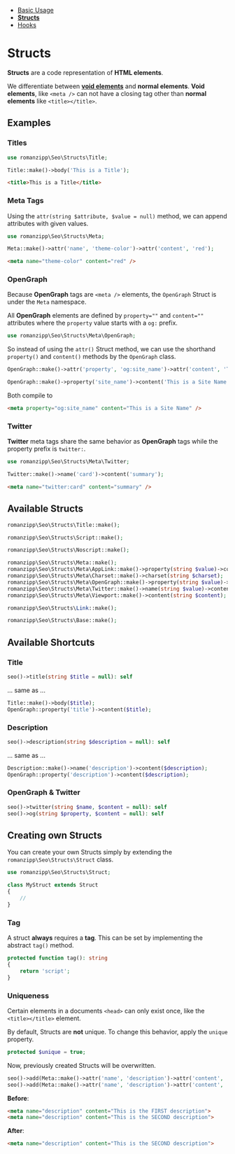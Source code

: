 - [Basic Usage](index.md)
- **[Structs](structs.md)**
- [Hooks](hooks.md)

# Structs

**Structs** are a code representation of **HTML elements**.

We differentiate between [**void elements**](https://www.w3.org/TR/html5/syntax.html#writing-html-documents-elements) and **normal elements**.
**Void elements**, like `<meta />` can not have a closing tag other than **normal elements** like `<title></title>`.

## Examples

### Titles

```php
use romanzipp\Seo\Structs\Title;

Title::make()->body('This is a Title');
```

```html
<title>This is a Title</title>
```

### Meta Tags

Using the `attr(string $attribute, $value = null)` method, we can append attributes with given values.

```php
use romanzipp\Seo\Structs\Meta;

Meta::make()->attr('name', 'theme-color')->attr('content', 'red');
```

```html
<meta name="theme-color" content="red" />
```

### OpenGraph

Because **OpenGraph** tags are `<meta />` elements, the `OpenGraph` Struct is under the `Meta` namespace.

All **OpenGraph** elements are defined by `property=""` and `content=""` attributes where the `property` value starts with a `og:` prefix.

```php
use romanzipp\Seo\Structs\Meta\OpenGraph;
```

So instead of using the `attr()` Struct method, we can use the shorthand `property()` and `content()` methods by the `OpenGraph` class.

```php
OpenGraph::make()->attr('property', 'og:site_name')->attr('content', 'This is a Site Name');
```

```php
OpenGraph::make()->property('site_name')->content('This is a Site Name');
```

Both compile to

```html
<meta property="og:site_name" content="This is a Site Name" />
```

### Twitter

**Twitter** meta tags share the same behavior as **OpenGraph** tags while the property prefix is `twitter:`.

```php
use romanzipp\Seo\Structs\Meta\Twitter;

Twitter::make()->name('card')->content('summary');
```

```html
<meta name="twitter:card" content="summary" />
```

## Available Structs

```php
romanzipp\Seo\Structs\Title::make();
```

```php
romanzipp\Seo\Structs\Script::make();
```

```php
romanzipp\Seo\Structs\Noscript::make();
```

```php
romanzipp\Seo\Structs\Meta::make();
romanzipp\Seo\Structs\Meta\AppLink::make()->property(string $value)->content(string $value);
romanzipp\Seo\Structs\Meta\Charset::make()->charset(string $charset);
romanzipp\Seo\Structs\Meta\OpenGraph::make()->property(string $value)->content(string $value = null);
romanzipp\Seo\Structs\Meta\Twitter::make()->name(string $value)->content(string $value);
romanzipp\Seo\Structs\Meta\Viewport::make()->content(string $content);
```

```php
romanzipp\Seo\Structs\Link::make();
```

```php
romanzipp\Seo\Structs\Base::make();
```

## Available Shortcuts

### Title

```php
seo()->title(string $title = null): self
```

... same as ...

```php
Title::make()->body($title);
OpenGraph::property('title')->content($title);
```

### Description

```php
seo()->description(string $description = null): self
```

... same as ...

```php
Description::make()->name('description')->content($description);
OpenGraph::property('description')->content($description);
```

### OpenGraph & Twitter

```php
seo()->twitter(string $name, $content = null): self
seo()->og(string $property, $content = null): self
```

## Creating own Structs

You can create your own Structs simply by extending the `romanzipp\Seo\Structs\Struct` class.

```php
use romanzipp\Seo\Structs\Struct;

class MyStruct extends Struct
{
    //
}
```

### Tag

A struct **always** requires a **tag**. This can be set by implementing the abstract `tag()` method.

```php
protected function tag(): string
{
    return 'script';
}
```

### Uniqueness

Certain elements in a documents `<head>` can only exist once, like the `<title></title>` element.

By default, Structs are **not** unique. To change this behavior, apply the `unique` property.

```php
protected $unique = true;
```

Now, previously created Structs will be overwritten.

```php
seo()->add(Meta::make()->attr('name', 'description')->attr('content', 'This is the FIRST description'));
seo()->add(Meta::make()->attr('name', 'description')->attr('content', 'This is the SECOND description'));
```

**Before**:

```html
<meta name="description" content="This is the FIRST description">
<meta name="description" content="This is the SECOND description">
```

**After**:

```html
<meta name="description" content="This is the SECOND description">
```
